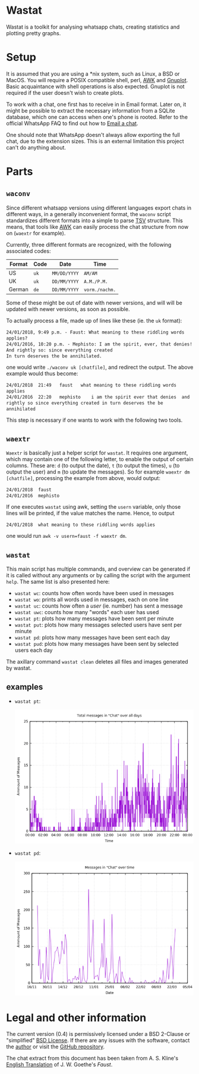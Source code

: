 Wastat
======

Wastat is a toolkit for analysing whatsapp chats, creating statistics
and plotting pretty graphs.

Setup
=====

It is assumed that you are using a *nix system, such as Linux, a BSD or
MacOS. You will require a POSIX compatible shell, perl, [AWK][] and
[Gnuplot][]. Basic acquaintance with shell operations is also expected.
Gnuplot is not required if the user doesn't wish to create plots.

To work with a chat, one first has to receive in in Email format. Later
on, it might be possible to extract the necessary information from a
SQLite database, which one can access when one's phone is rooted. Refer
to the official WhatsApp FAQ to find out how to [Email a chat][].

One should note that WhatsApp doesn't always allow exporting the full
chat, due to the extension sizes. This is an external limitation this
project can't do anything about.

Parts
=====

`waconv`
--------

Since different whatsapp versions using different languages export chats
in different ways, in a generally inconvenient format, the `waconv`
script standardizes different formats into a simple to parse [TSV][]
structure. This means, that tools like [AWK][] can easily process the
chat structure from now on (`waextr` for example).

Currently, three different formats are recognized, with the following
associated codes:

| Format | Code  | Date         | Time           |
|--------|-------|--------------|----------------|
| US     | `uk`  | `MM/DD/YYYY` | `AM/AM`        |
| UK     | `uk`  | `DD/MM/YYYY` | `A.M./P.M.`    |
| German | `de`  | `DD/MM/YYYY` | `vorm./nachm.` |

Some of these might be out of date with newer versions, and will will be
updated with newer versions, as soon as possible.

To actually process a file, made up of lines like these (ie. the `uk`
format):


	24/01/2018, 9:49 p.m. - Faust: What meaning to these riddling words applies?
	24/01/2016, 10:20 p.m. - Mephisto: I am the spirit, ever, that denies!
	And rightly so: since everything created
	In turn deserves the be annihilated.

one would write `./waconv uk [chatfile]`, and redirect the output. The
above example would thus become:

	24/01/2018	21:49	faust	what meaning to these riddling words applies
	24/01/2016	22:20	mephisto	i am the spirit ever that denies  and rightly so since everything created in turn deserves the be annihilated

This step is necessary if one wants to work with the following two tools.

`waextr`
--------

`Waextr` is basically just a helper script for `wastat`. It requires one
argument, which may contain one of the following letter, to enable the
output of certain columns. These are: `d` (to output the date), `t` (to
output the times), `u` (to output the user) and `m` (to update the
messages). So for example `waextr dm [chatfile]`, processing the example
from above, would output:

	24/01/2018	faust
	24/01/2016	mephisto

If one executes `wastat` using awk, setting the `usern` variable, only
those lines will be printed, if the value matches the name. Hence, to output

	24/01/2018	what meaning to these riddling words applies

one would run `awk -v usern=faust -f waextr dm`.

`wastat`
--------

This main script has multiple commands, and overview can be generated if
it is called without any arguments or by calling the script with the
argument `help`. The same list is also presented here:

- `wastat wc`: counts how often words have been used in messages
- `wastat wo`: prints all words used in messages, each on one line
- `wastat uc`: counts how often a _user_ (ie. number) has sent a message
- `wastat uwc`: counts how many "words" each user has used
- `wastat pt`: plots how many messages have been sent per minute
- `wastat put`: plots how many messages selected users have sent per
  minute
- `wastat pd`: plots how many messages have been sent each day
- `wastat pud`: plots how many messages have been sent by selected users
  each day

The axillary command `wastat clean` deletes all files and images
generated by wastat.

examples
--------

- `wastat pt`:

	![`pt`](./.example_pt.png)
- `wastat pd`:

	![`pd`](./.example_pd.png)

Legal and other information
===========================

The current version (0.4) is permissively licensed under a BSD 2-Clause
or "simplified" [BSD License][]. If there are any issues with the
software, contact the [author][] or visit the [GitHub repository][].

The chat extract from this document has been taken from A. S. Kline's
[English Translation][] of J. W. Goethe's _Faust_.

[AWK]: https://en.wikipedia.org/wiki/AWK
[Gnuplot]: http://www.gnuplot.info/
[Email a chat]: https://faq.whatsapp.com/en/android/23756533/
[TSV]: https://en.wikipedia.org/wiki/Tab-separated_values
[BSD License]: ./LICENSE
[author]: https://dyst.ax.lt/~xat/
[GitHub repository]: https://github.com/phikal/wastat
[English Translation]: https://www.poetryintranslation.com/klinesfaust.php
